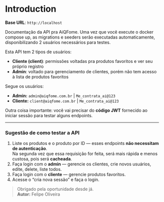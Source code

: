 # Introduction



<aside>
    <strong>Base URL</strong>: <code>http://localhost</code>
</aside>

Documentação da API pra AiQFome. Uma vez que você execute o docker compose up, as migrations e seeders serão executadas automaticamente, disponibilizando 2 usuários necessários para testes.

Esta API tem 2 tipos de usuários:

- **Cliente (client)**: permissões voltadas pra produtos favoritos e ver seu próprio registro  
- **Admin**: voltado para gerenciamento de clientes, porém não tem acesso à lista de produtos favoritos  

Segue os usuários:

- **Admin:** `admin@aiqfome.com.br` | `Me_contrata_ai@123`  
- **Cliente:** `client@aiqfome.com.br` | `Me_contrata_ai@123`  

Outra coisa importante: você vai precisar do **código JWT** fornecido ao iniciar sessão para testar alguns endpoints.

---

### Sugestão de como testar a API

1. Liste os produtos e o produto por ID — esses endpoints **não necessitam de autenticação**.  
Na segunda vez que essa requisição for feita, será mais rápida e menos custosa, pois será **cacheada**.
2. Faça login com o **admin** — gerencie os clientes, crie novos usuários, edite, delete, liste todos.
3. Faça login com o **cliente** — gerencie produtos favoritos.
4. Acesse o “cria nova sessão” e faça o login.

> Obrigado pela oportunidade desde já.  
> **Autor:** Felipe Oliveira

